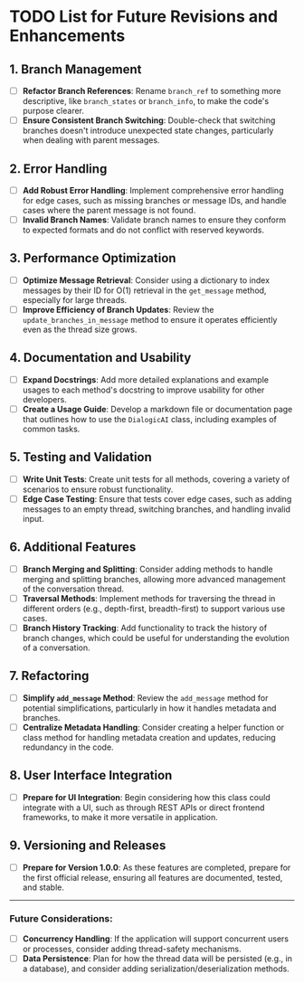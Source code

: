 # TODO List for Future Revisions and Enhancements

## 1. **Branch Management**
   - [ ] **Refactor Branch References**: Rename `branch_ref` to something more descriptive, like `branch_states` or `branch_info`, to make the code's purpose clearer.
   - [ ] **Ensure Consistent Branch Switching**: Double-check that switching branches doesn't introduce unexpected state changes, particularly when dealing with parent messages.

## 2. **Error Handling**
   - [ ] **Add Robust Error Handling**: Implement comprehensive error handling for edge cases, such as missing branches or message IDs, and handle cases where the parent message is not found.
   - [ ] **Invalid Branch Names**: Validate branch names to ensure they conform to expected formats and do not conflict with reserved keywords.

## 3. **Performance Optimization**
   - [ ] **Optimize Message Retrieval**: Consider using a dictionary to index messages by their ID for O(1) retrieval in the `get_message` method, especially for large threads.
   - [ ] **Improve Efficiency of Branch Updates**: Review the `update_branches_in_message` method to ensure it operates efficiently even as the thread size grows.

## 4. **Documentation and Usability**
   - [ ] **Expand Docstrings**: Add more detailed explanations and example usages to each method's docstring to improve usability for other developers.
   - [ ] **Create a Usage Guide**: Develop a markdown file or documentation page that outlines how to use the `DialogicAI` class, including examples of common tasks.

## 5. **Testing and Validation**
   - [ ] **Write Unit Tests**: Create unit tests for all methods, covering a variety of scenarios to ensure robust functionality.
   - [ ] **Edge Case Testing**: Ensure that tests cover edge cases, such as adding messages to an empty thread, switching branches, and handling invalid input.

## 6. **Additional Features**
   - [ ] **Branch Merging and Splitting**: Consider adding methods to handle merging and splitting branches, allowing more advanced management of the conversation thread.
   - [ ] **Traversal Methods**: Implement methods for traversing the thread in different orders (e.g., depth-first, breadth-first) to support various use cases.
   - [ ] **Branch History Tracking**: Add functionality to track the history of branch changes, which could be useful for understanding the evolution of a conversation.

## 7. **Refactoring**
   - [ ] **Simplify `add_message` Method**: Review the `add_message` method for potential simplifications, particularly in how it handles metadata and branches.
   - [ ] **Centralize Metadata Handling**: Consider creating a helper function or class method for handling metadata creation and updates, reducing redundancy in the code.

## 8. **User Interface Integration**
   - [ ] **Prepare for UI Integration**: Begin considering how this class could integrate with a UI, such as through REST APIs or direct frontend frameworks, to make it more versatile in application.

## 9. **Versioning and Releases**
   - [ ] **Prepare for Version 1.0.0**: As these features are completed, prepare for the first official release, ensuring all features are documented, tested, and stable.

---

### Future Considerations:
   - [ ] **Concurrency Handling**: If the application will support concurrent users or processes, consider adding thread-safety mechanisms.
   - [ ] **Data Persistence**: Plan for how the thread data will be persisted (e.g., in a database), and consider adding serialization/deserialization methods.